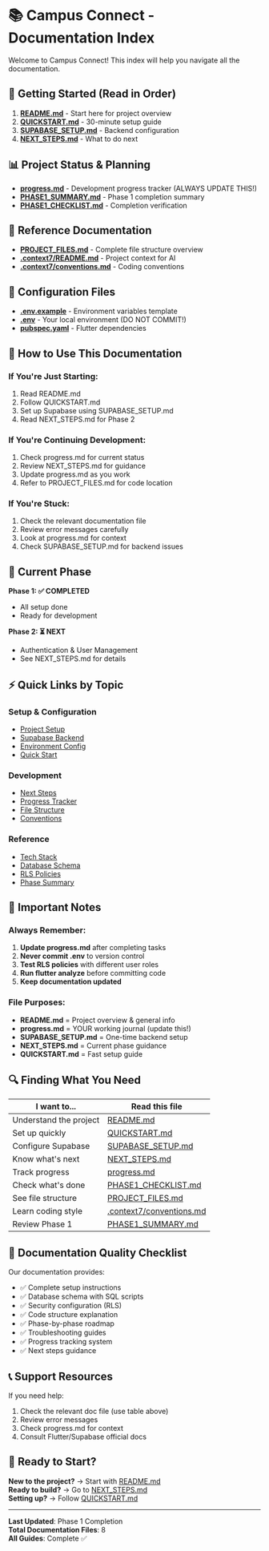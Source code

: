# 📚 Campus Connect - Documentation Index

Welcome to Campus Connect! This index will help you navigate all the documentation.

## 🚀 Getting Started (Read in Order)

1. **[README.md](README.md)** - Start here for project overview
2. **[QUICKSTART.md](QUICKSTART.md)** - 30-minute setup guide
3. **[SUPABASE_SETUP.md](SUPABASE_SETUP.md)** - Backend configuration
4. **[NEXT_STEPS.md](NEXT_STEPS.md)** - What to do next

## 📊 Project Status & Planning

- **[progress.md](progress.md)** - Development progress tracker (ALWAYS UPDATE THIS!)
- **[PHASE1_SUMMARY.md](PHASE1_SUMMARY.md)** - Phase 1 completion summary
- **[PHASE1_CHECKLIST.md](PHASE1_CHECKLIST.md)** - Completion verification

## 📁 Reference Documentation

- **[PROJECT_FILES.md](PROJECT_FILES.md)** - Complete file structure overview
- **[.context7/README.md](.context7/README.md)** - Project context for AI
- **[.context7/conventions.md](.context7/conventions.md)** - Coding conventions

## 🔧 Configuration Files

- **[.env.example](.env.example)** - Environment variables template
- **[.env](.env)** - Your local environment (DO NOT COMMIT!)
- **[pubspec.yaml](pubspec.yaml)** - Flutter dependencies

## 📖 How to Use This Documentation

### If You're Just Starting:
1. Read README.md
2. Follow QUICKSTART.md
3. Set up Supabase using SUPABASE_SETUP.md
4. Read NEXT_STEPS.md for Phase 2

### If You're Continuing Development:
1. Check progress.md for current status
2. Review NEXT_STEPS.md for guidance
3. Update progress.md as you work
4. Refer to PROJECT_FILES.md for code location

### If You're Stuck:
1. Check the relevant documentation file
2. Review error messages carefully
3. Look at progress.md for context
4. Check SUPABASE_SETUP.md for backend issues

## 🎯 Current Phase

**Phase 1: ✅ COMPLETED**
- All setup done
- Ready for development

**Phase 2: ⏳ NEXT**
- Authentication & User Management
- See NEXT_STEPS.md for details

## ⚡ Quick Links by Topic

### Setup & Configuration
- [Project Setup](README.md#setup-instructions)
- [Supabase Backend](SUPABASE_SETUP.md)
- [Environment Config](.env.example)
- [Quick Start](QUICKSTART.md)

### Development
- [Next Steps](NEXT_STEPS.md)
- [Progress Tracker](progress.md)
- [File Structure](PROJECT_FILES.md)
- [Conventions](.context7/conventions.md)

### Reference
- [Tech Stack](README.md#-dependencies)
- [Database Schema](SUPABASE_SETUP.md#step-3-create-database-schema)
- [RLS Policies](SUPABASE_SETUP.md#step-4-enable-row-level-security-rls)
- [Phase Summary](PHASE1_SUMMARY.md)

## 📝 Important Notes

### Always Remember:
1. **Update progress.md** after completing tasks
2. **Never commit .env** to version control
3. **Test RLS policies** with different user roles
4. **Run flutter analyze** before committing code
5. **Keep documentation updated**

### File Purposes:
- **README.md** = Project overview & general info
- **progress.md** = YOUR working journal (update this!)
- **SUPABASE_SETUP.md** = One-time backend setup
- **NEXT_STEPS.md** = Current phase guidance
- **QUICKSTART.md** = Fast setup guide

## 🔍 Finding What You Need

| I want to... | Read this file |
|-------------|---------------|
| Understand the project | [README.md](README.md) |
| Set up quickly | [QUICKSTART.md](QUICKSTART.md) |
| Configure Supabase | [SUPABASE_SETUP.md](SUPABASE_SETUP.md) |
| Know what's next | [NEXT_STEPS.md](NEXT_STEPS.md) |
| Track progress | [progress.md](progress.md) |
| Check what's done | [PHASE1_CHECKLIST.md](PHASE1_CHECKLIST.md) |
| See file structure | [PROJECT_FILES.md](PROJECT_FILES.md) |
| Learn coding style | [.context7/conventions.md](.context7/conventions.md) |
| Review Phase 1 | [PHASE1_SUMMARY.md](PHASE1_SUMMARY.md) |

## 🎯 Documentation Quality Checklist

Our documentation provides:
- ✅ Complete setup instructions
- ✅ Database schema with SQL scripts
- ✅ Security configuration (RLS)
- ✅ Code structure explanation
- ✅ Phase-by-phase roadmap
- ✅ Troubleshooting guides
- ✅ Progress tracking system
- ✅ Next steps guidance

## 📞 Support Resources

If you need help:
1. Check the relevant doc file (use table above)
2. Review error messages
3. Check progress.md for context
4. Consult Flutter/Supabase official docs

## 🚀 Ready to Start?

**New to the project?** → Start with [README.md](README.md)  
**Ready to build?** → Go to [NEXT_STEPS.md](NEXT_STEPS.md)  
**Setting up?** → Follow [QUICKSTART.md](QUICKSTART.md)

---

**Last Updated**: Phase 1 Completion  
**Total Documentation Files**: 8  
**All Guides**: Complete ✅
